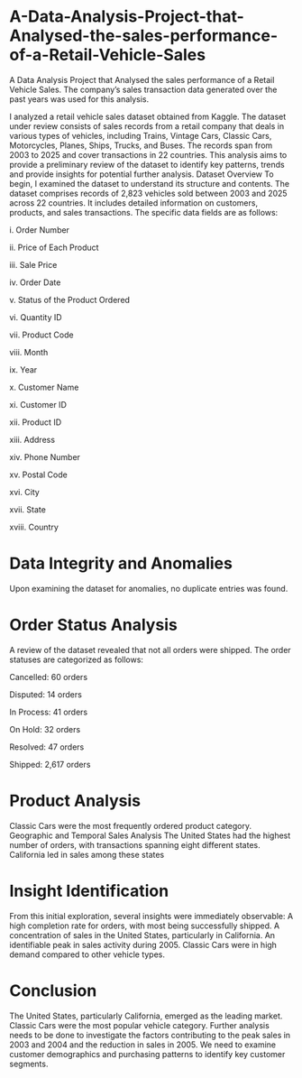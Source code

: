# A-Data-Analysis-Project-that-Analysed-the-sales-performance-of-a-Retail-Vehicle-Sales
A Data Analysis Project that Analysed  the sales performance of a Retail Vehicle Sales. The company’s sales transaction data generated over the past years was used for this  analysis.

 I analyzed a retail vehicle sales dataset obtained from Kaggle. The dataset under review consists of sales records from a retail company that deals in various types of vehicles, including Trains, Vintage Cars, Classic Cars, Motorcycles, Planes, Ships, Trucks, and Buses. The records span from 2003 to 2025 and cover transactions in 22 countries. This analysis aims to provide a preliminary review of the dataset to identify key patterns, trends and provide insights for potential further analysis.
Dataset Overview
To begin, I examined the dataset to understand its structure and contents. The dataset comprises records of 2,823 vehicles sold between 2003 and 2025 across 22 countries. It includes detailed information on customers, products, and sales transactions. The specific data fields are as follows:


i.	Order Number

ii.	 Price of Each Product

iii.	Sale Price

iv.	Order Date

v.	Status of the Product Ordered

vi.	Quantity ID

vii.	Product Code

viii.	Month

ix.	Year

x.	Customer Name

xi.	Customer ID

xii.	Product ID

xiii.	Address

xiv.	Phone Number

xv.	Postal Code

xvi.	City

xvii.	State

xviii.	Country
# Data Integrity and Anomalies
Upon examining the dataset for anomalies, no duplicate entries was found.
# Order Status Analysis
A review of the dataset revealed that not all orders were shipped. The order statuses are categorized as follows:

Cancelled: 60 orders

Disputed: 14 orders

In Process: 41 orders

On Hold: 32 orders

Resolved: 47 orders

Shipped: 2,617 orders

# Product Analysis
Classic Cars were the most frequently ordered product category. 
Geographic and Temporal Sales Analysis
The United States had the highest number of orders, with transactions spanning eight different states. California led in sales among these states
# Insight Identification
From this initial exploration, several insights were immediately observable:
A high completion rate for orders, with most being successfully shipped.
A concentration of sales in the United States, particularly in California.
An identifiable peak in sales activity during 2005.
Classic Cars were in high demand compared to other vehicle types.

# Conclusion
The United States, particularly California, emerged as the leading market. Classic Cars were the most popular vehicle category. Further analysis needs to be done to investigate the factors contributing to the peak sales in 2003 and 2004 and the reduction in sales in 2005. We need to examine customer demographics and purchasing patterns to identify key customer segments.
